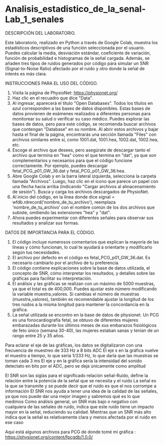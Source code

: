 # Analisis_estadistico_de_la_senal-Lab_1_senales


DESCRIPCIÓN DEL LABORATORIO.

Este laboratorio, realizado en Python a través de Google Colab, muestra los estadísticos descriptivos de una función seleccionada por el usuario. Puedes calcular la media, desviación estándar, coeficiente de variación, función de probabilidad e histogramas de la señal cargada. Además, se añaden tres tipos de ruidos generados por código para simular un SNR (Signal-to-Noise Ratio) afectado por el ruido y otro donde la señal de interés es más clara.



INSTRUCCIONES PARA EL USO DEL CÓDIGO.

1. Visita la página de PhysioNet: https://physionet.org/
2. Haz clic en el recuadro que dice "Data".
3. Al ingresar, aparecerá el título "Open Databases". Todos los títulos en azul corresponden a las bases de datos disponibles. Estas bases de datos provienen de exámenes realizados a diferentes personas para monitorear su salud o verificar su caso médico. Puedes explorar las bases de datos, pero para este código, se recomienda buscar archivos que contengan "Database" en su nombre. Al abrir estos archivos y bajar hasta el final de la página, encontrarás una sección llamada "Files" con archivos similares entre sí, como 1001.dat, 1001.hea, 1002.dat, 1002.hea, etc.
4. Escoge el archivo que desees, pero asegúrate de descargar tanto el archivo que termina en "hea" como el que termina en "dat", ya que son complementarios y necesarios para que el código funcione correctamente. Por ejemplo, puedes descargar fetal_PCG_p01_GW_36.dat y fetal_PCG_p01_GW_36.hea.
5. Abre Google Colab y en la barra lateral izquierda, selecciona la carpeta llamada "Archivos". Luego, haz clic en el ícono que parece un papel con una flecha hacia arriba (indicando "Cargar archivos al almacenamiento de sesión"). Busca y carga los archivos descargados de PhysioNet.
6. Al inicio del código, en la línea donde dice signal = wfdb.rdrecord('nombre_de_tu_archivo'), reemplaza 'nombre_de_tu_archivo' con el nombre común de los dos archivos que subiste, omitiendo las extensiones "hea" y "dat".
7. Ahora puedes experimentar con diferentes señales para observar sus resultados y analizar sus formas.

DATOS DE IMPORTANCIA PARA EL CÓDIGO.

1. El código incluye numerosos comentarios que explican la mayoría de las líneas y cómo funcionan, lo cual te ayudará a orientarte y modificarlo según tus necesidades.
2. El archivo por defecto en el código es fetal_PCG_p01_GW_36.dat. Es necesario cambiarlo por el archivo de tu preferencia.
3. El código contiene explicaciones sobre la base de datos utilizada, el concepto de SNR, cómo interpretar los resultados, y detalles sobre las gráficas para facilitar su interpretación.
4. El análisis y las gráficas se realizan con un máximo de 5000 muestras, ya que el total es de 400,000. Puedes ajustar este número modificando la variable muestra_valores. Si cambias el número de muestras (muestra_valores), también es recomendable ajustar la longitud de los tres ruidos a la misma longitud para mantener la concordancia en la gráfica.
5. La señal utilizada se encontro en la base de datos de physionet. Un PCG es una fonocardiografía fetal, se obtuvo de diferentes mujeres embarazadas durante los últimos meses de sus embarazos fisiológicos de feto único (semana 30-40), las mujeres estaban sanas y tenían de un rango entre 25 y 35 años.

Para aclarar el eje de las gráficas, los datos se digitalizaron con una frecuencia de muestreo de 333 Hz a 8 bits ADC
El eje x en la gráfica vuelve el muestro a tiempo, lo que sería 1/333 Hz, lo que daría que las muestras se toman cada 3 ms
El eje y en la gráfica sería la intensidad del sonido detectato en bits por el ADC, pero se deja únicamente como amplitud 

El SNR son las siglas para el significado relación señal-Ruido, define la relación entre la potencia de la señal que se necesita y el ruido
La señal es la que se transmite y se puede decir que el ruido es que el nos corrompe a información
El SNR nos ayuda a tener una idea de la calidad de las señales, ya que nos puede dar una mejor imagen y sabremos qué es lo que medimos
Como análisis general, un SNR más bajo o negativo con cualquiera de las señales de ruido, indica que este ruido tiene un impacto mayor en la señal, reduciendo su calidad.
Mientras que un SNR más alto indica que la señal es relativamente clara y menos afectada por el ruido en ese caso 

Aquí está algunos archivos para PCG de donde tomé mi gráfica : https://physionet.org/content/fpcgdb/1.0.0/ 
